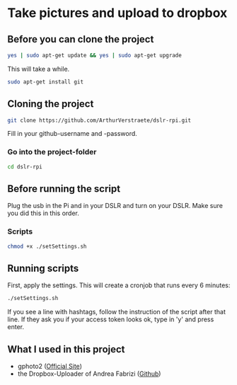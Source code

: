 # Take pictures and upload to dropbox

## Before you can clone the project

```sh
yes | sudo apt-get update && yes | sudo apt-get upgrade
```

This will take a while.

```sh
sudo apt-get install git
```

## Cloning the project

```sh
git clone https://github.com/ArthurVerstraete/dslr-rpi.git
```

Fill in your github-username and -password.

### Go into the project-folder

```sh
cd dslr-rpi
```

## Before running the script

Plug the usb in the Pi and in your DSLR and turn on your DSLR. Make sure you did this in this order.

### Scripts

```sh
chmod +x ./setSettings.sh
```

## Running scripts

First, apply the settings. This will create a cronjob that runs every 6 minutes:

```sh
./setSettings.sh
```

If you see a line with hashtags, follow the instruction of the script after that line.
If they ask you if your access token looks ok, type in 'y' and press enter.

## What I used in this project

- gphoto2 ([Official Site](http://gphoto.org))
- the Dropbox-Uploader of Andrea Fabrizi ([Github](https://github.com/andreafabrizi/Dropbox-Uploader))

